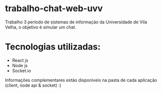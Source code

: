 # trabalho-chat-web-uvv
Trabalho 3 período de sistemas de informação da Universidade de Vila Velha, o objetivo é simular um chat.

# Tecnologias utilizadas:
<ul>
  <li>React js</li>
  <li>Node js</li>
  <li>Socket.io</li>
</ul>

Informações complementares estão disponíveis na pasta de cada aplicação (client, node api & socket) :)
